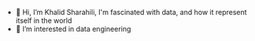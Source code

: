 - 👋 Hi, I’m Khalid Sharahili, I'm fascinated with data, and how it represent itself in the world
- 👀 I’m interested in data engineering
  
<!--
- 🌱 I’m currently learning 
- 💞️ I’m looking to collaborate on ...
- 📫 How to reach me ...
- 😄 Pronouns: ...
- ⚡ Fun fact: ...
--->

<!---
kldplace/kldplace is a ✨ special ✨ repository because its `README.md` (this file) appears on your GitHub profile.
You can click the Preview link to take a look at your changes.
--->
